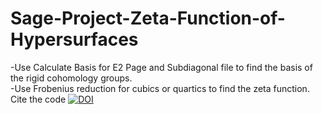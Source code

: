 # Sage-Project-Zeta-Function-of-Hypersurfaces 
-Use Calculate Basis for E2 Page and Subdiagonal file to find the basis of the rigid cohomology groups. \
-Use Frobenius reduction for cubics or quartics to find the zeta function. \
Cite the code [![DOI](https://zenodo.org/badge/422038282.svg)](https://zenodo.org/badge/latestdoi/422038282)
